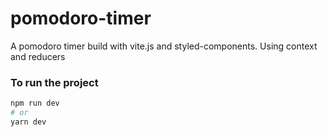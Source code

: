 # pomodoro-timer
A pomodoro timer build with vite.js and styled-components. Using context and reducers

### To run the project

```bash
npm run dev
# or
yarn dev
```
